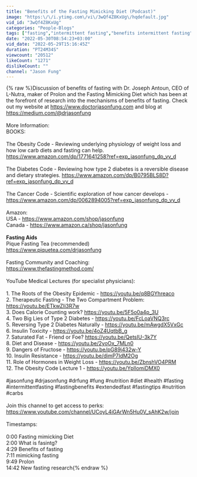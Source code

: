 ```yaml
---
title: "Benefits of the Fasting Mimicking Diet (Podcast)"
image: "https:\/\/i.ytimg.com\/vi\/3wQf4Z8KxUg\/hqdefault.jpg"
vid_id: "3wQf4Z8KxUg"
categories: "People-Blogs"
tags: ["fasting","intermittent fasting","benefits intermittent fasting"]
date: "2022-05-30T08:54:23+03:00"
vid_date: "2022-05-29T15:16:45Z"
duration: "PT24M34S"
viewcount: "20512"
likeCount: "1271"
dislikeCount: ""
channel: "Jason Fung"
---
```

{% raw %}Discussion of benefits of fasting with Dr. Joseph Antoun, CEO of L-Nutra, maker of Prolon and the Fasting Mimicking Diet which has been at the forefront of research into the mechanisms of benefits of fasting. Check out my website at <a rel="nofollow" target="blank" href="https://www.doctorjasonfung.com">https://www.doctorjasonfung.com</a> and blog at <a rel="nofollow" target="blank" href="https://medium.com/@drjasonfung">https://medium.com/@drjasonfung</a><br /><br />More Information:<br />BOOKS:<br /><br />The Obesity Code - Reviewing underlying physiology of weight loss and how low carb diets and fasting can help. <a rel="nofollow" target="blank" href="https://www.amazon.com/dp/1771641258?ref=exp_jasonfung_dp_vv_d">https://www.amazon.com/dp/1771641258?ref=exp_jasonfung_dp_vv_d</a><br /><br />The Diabetes Code - Reviewing how type 2 diabetes is a reversible disease and dietary strategies. <a rel="nofollow" target="blank" href="https://www.amazon.com/dp/B0795BLS8D?ref=exp_jasonfung_dp_vv_d">https://www.amazon.com/dp/B0795BLS8D?ref=exp_jasonfung_dp_vv_d</a><br /><br />The Cancer Code - Scientific exploration of how cancer develops - <a rel="nofollow" target="blank" href="https://www.amazon.com/dp/0062894005?ref=exp_jasonfung_dp_vv_d">https://www.amazon.com/dp/0062894005?ref=exp_jasonfung_dp_vv_d</a><br /><br />Amazon:<br />USA - <a rel="nofollow" target="blank" href="https://www.amazon.com/shop/jasonfung">https://www.amazon.com/shop/jasonfung</a><br />Canada - <a rel="nofollow" target="blank" href="https://www.amazon.ca/shop/jasonfung">https://www.amazon.ca/shop/jasonfung</a><br /><br />**Fasting Aids**<br />Pique Fasting Tea (recommended)<br /><a rel="nofollow" target="blank" href="https://www.piquetea.com/drjasonfung">https://www.piquetea.com/drjasonfung</a><br /><br />Fasting Community and Coaching:<br /><a rel="nofollow" target="blank" href="https://www.thefastingmethod.com/">https://www.thefastingmethod.com/</a><br /><br />YouTube Medical Lectures (for specialist physicians):<br /><br />1. The Roots of the Obesity Epidemic - <a rel="nofollow" target="blank" href="https://youtu.be/q8BGYhreaco">https://youtu.be/q8BGYhreaco</a><br />2. Therapeutic Fasting - The Two Compartment Problem:  <a rel="nofollow" target="blank" href="https://youtu.be/ETkwZIi3R7w​​">https://youtu.be/ETkwZIi3R7w​​</a><br />3. Does Calorie Counting work? <a rel="nofollow" target="blank" href="https://youtu.be/5F5o0a4p_3U​​">https://youtu.be/5F5o0a4p_3U​​</a><br />4. Two Big Lies of Type 2 Diabetes - <a rel="nofollow" target="blank" href="https://youtu.be/FcLoaVNQ3rc">https://youtu.be/FcLoaVNQ3rc</a><br />5. Reversing Type 2 Diabetes Naturally - <a rel="nofollow" target="blank" href="https://youtu.be/mAwgdX5VxGc">https://youtu.be/mAwgdX5VxGc</a><br />6. Insulin Toxicity - <a rel="nofollow" target="blank" href="https://youtu.be/4oZ4UqtbB_g​​">https://youtu.be/4oZ4UqtbB_g​​</a><br />7. Saturated Fat - Friend or Foe? <a rel="nofollow" target="blank" href="https://youtu.be/QetsIU-3k7Y">https://youtu.be/QetsIU-3k7Y</a><br />8. Diet and Disease - <a rel="nofollow" target="blank" href="https://youtu.be/2yoOx_7MLn0">https://youtu.be/2yoOx_7MLn0</a><br />9. Dangers of Fructose - <a rel="nofollow" target="blank" href="https://youtu.be/pG89j432w-Y">https://youtu.be/pG89j432w-Y</a><br />10. Insulin Resistance - <a rel="nofollow" target="blank" href="https://youtu.be/dimP7IdM2Og">https://youtu.be/dimP7IdM2Og</a><br />11. Role of Hormones in Weight Loss - <a rel="nofollow" target="blank" href="https://youtu.be/ZbnshVO4PRM">https://youtu.be/ZbnshVO4PRM</a><br />12. The Obesity Code Lecture 1 - <a rel="nofollow" target="blank" href="https://youtu.be/YpllomiDMX0">https://youtu.be/YpllomiDMX0</a><br /><br />#jasonfung #drjasonfung #drfung #fung #nutrition #diet #health #fasting #intermittentfasting #fastingbenefits #extendedfast #fastingtips #nutrition #carbs <br /><br />Join this channel to get access to perks:<br /><a rel="nofollow" target="blank" href="https://www.youtube.com/channel/UCoyL4iGArWn5Hu0V_sAhK2w/join">https://www.youtube.com/channel/UCoyL4iGArWn5Hu0V_sAhK2w/join</a><br /><br />Timestamps:<br /><br />0:00 Fasting mimicking Diet<br />2:00 What is fasintg?<br />4:29 Benefits of fasting<br />7:11 mimicking fasting<br />9:49 Prolon<br />14:42 New fasting research{% endraw %}

